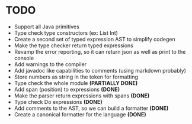 # TODO

- Support all Java primitives
- Type check type constructors (ex: List Int)
- Create a second set of typed expression AST to simplify codegen
- Make the type checker return typed expressions
- Revamp the error reporting, so it can return json as well as print to the console
- Add warnings to the compiler
- Add javadoc like capabilities to comments (using markdown probably)
- Store numbers as string in the token for formatting
- Type check the whole module __(PARTIALLY DONE)__
- Add span (position) to expressions __(DONE)__
- Make the parser return expressions with spans __(DONE)__
- Type check Do expressions __(DONE)__
- Add comments to the AST, so we can build a formatter __(DONE)__
- Create a canonical formatter for the language __(DONE)__
